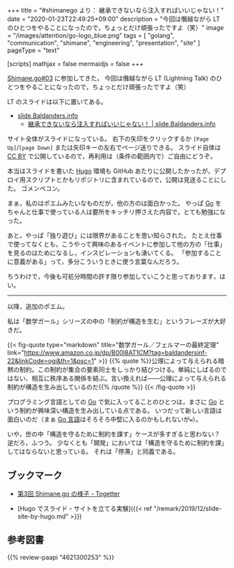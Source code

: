 +++
title = "#shimanego より： 継承できないなら注入すればいいじゃない！"
date =  "2020-01-23T22:49:25+09:00"
description = "今回は僭越ながら LT のひとつをやることになったので，ちょっとだけ頑張ったですよ（笑）"
image = "/images/attention/go-logo_blue.png"
tags = [ "golang", "communication", "shimane", "engineering", "presentation", "site" ]
pageType = "text"

[scripts]
  mathjax = false
  mermaidjs = false
+++

[Shimane.go#03] に参加してきた。
今回は僭越ながら LT (Lightning Talk) のひとつをやることになったので，ちょっとだけ頑張ったですよ（笑） 

LT のスライドは以下に置いてある。

- [slide.Baldanders.info](https://slide.baldanders.info/)
    - [継承できないなら注入すればいいじゃない！ | slide.Baldanders.info](https://slide.baldanders.info/shimane-go-2020-01-23/)

サイト全体がスライドになっている。
右下の矢印をクリックするか `[Page Up]`/`[page Down]` または矢印キーの左右でページ送りできる。
スライド自体は [CC BY](https://creativecommons.org/licenses/by/4.0/ "Creative Commons — Attribution 4.0 International   — CC BY 4.0") で公開しているので，再利用は（条件の範囲内で）ご自由にどうぞ。

本当はスライドを書いた [Hugo] 環境も GitHub あたりに公開したかったが，デプロイ用スクリプトとかもリポジトリに含まれているので，公開は見送ることにした。
ゴメンペコン。

まぁ，私のはポエムみたいなものだが，他の方のは面白かった。
やっぱ [Go] をちゃんと仕事で使っている人は要所をキッチリ押さえた内容で，とても勉強になった。

あと，やっぱ「独り遊び」には限界があることを思い知らされた。
たとえ仕事で使ってなくとも，こうやって興味のあるイベントに参加して他の方の「仕事」を見るのはためになるし，インスピレーションも湧いてくる。
「参加することに意義がある」って，多分こういうときに使う言葉なんだろう。

ちうわけで，今後も可処分時間の許す限り参加していこうと思っております，はい。

---

以降，追加のポエム。

私は「数学ガール」シリーズの中の「制約が構造を生む」というフレーズが大好きだ。

{{< fig-quote type="markdown" title="数学ガール／フェルマーの最終定理" link="https://www.amazon.co.jp/dp/B00I8AT1CM?tag=baldandersinf-22&linkCode=ogi&th=1&psc=1" >}}
{{% quote %}}公理によって与えられる暗黙の制約。この制約が集合の要素同士をしっかり結びつける。単純にしばるのではない、相互に秩序ある関係を結ぶ。言い換えれば――公理によって与えられる制約が構造を生み出しているのだ{{% /quote %}}
{{< /fig-quote >}}

プログラミング言語としての [Go] で気に入ってることのひとつは，まさに [Go] という制約が興味深い構造を生み出している点である。
いつだって新しい言語は面白いのだ（まぁ [Go 言語]はそろそろ中堅に入るのかもしれないが`w`）。

いや，世の中「構造を守るために制約を課す」ケースが多すぎると思わない？ 逆だろ，ふつう。
少なくとも「開発」においては「構造を守るために制約を課」してはならないと思っている。
それは「停滞」と同義である。

## ブックマーク

- [第3回 Shimane.go の様子 - Togetter](https://togetter.com/li/1459564)

- [Hugo でスライド・サイトを立てる実験]({{< ref "/remark/2019/12/slide-site-by-hugo.md" >}})

[Shimane.go#03]: https://shimane-go.connpass.com/event/159977/ "Shimane.go#03 - connpass"
[Go]: https://go.dev/
[Go 言語]: https://golang.org/ "The Go Programming Language"
[Hugo]: https://gohugo.io/ "The world’s fastest framework for building websites | Hugo"


## 参考図書

{{% review-paapi "4621300253" %}} <!-- プログラミング言語Go -->
